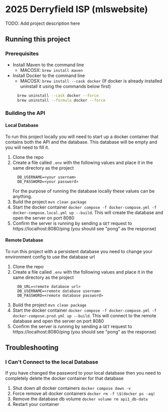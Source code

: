 # 2025 Derryfield ISP (mlswebsite)

TODO: Add project description here

## Running this project
### Prerequisites
- Install Maven to the command line
  - MACOSX: `brew install maven`
- Install Docker to the command line
  - MACOSX: `brew install --cask docker` (If docker is already installed
  uninstall it using the commands below first)
  ```bash
    brew uninstall --cask docker --force
    brew uninstall --formula docker --force
  ```
  
### Building the API
#### Local Database
To run this project locally you will need to start up a docker container that
contains both the API and the database. This database will be empty and you will
need to fill it.

1. Clone the repo
2. Create a file called `.env` with the following values and place it in the same directory as the project
   ```vi
     DB_USERNAME=<your usernam>
     DB_PASSWORD=<your password>
   ```
   For the purpose of running the database locally these values can be anything.
3. Build the project `mvn clean package`
4. Start the docker container `docker compose -f docker-compose.yml -f docker-compose.local.yml up --build`. This will create the database and open the server on port 8080
5. Confirm the server is running by sending a `GET` request to https://localhost:8080/ping (you should see "pong" as the response)

#### Remote Database
To run this project with a persistent database you need to change your environment config to use the database url
1. Clone the repo
2. Create a file called `.env` with the following values and place it in the same directory as the project
   ```vi
     DB_URL=<remote database url>
     DB_USERNAME=<remote database usernam>
     DB_PASSWORD=<remote database password>
   ```
3. Build the project `mvn clean package`
4. Start the docker container `docker compose -f docker-compose.yml -f docker-compose.prod.yml up --build`. This will connect to the remote database and open the server on port 8080
5. Confirm the server is running by sending a `GET` request to https://localhost:8080/ping (you should see "pong" as the response)

## Troubleshooting
### I Can't Connect to the local Database
If you have changed the password to your local database then you need to completely delete the docker container for that database
1. Shut down all docker containers `docker compose down -v`
2. Force remove all docker containers `docker rm -f \$(docker ps -aq)`
3. Remove the database db volume `docker volume rm api1_db-data`
4. Restart your container